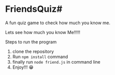 # FriendsQuiz#

A fun quiz game to check how much you know me.

Lets see how much you know Me!!!!!

Steps to run the program

1. clone the repository
2. Run `npm install` command 
3. finally run `node friend.js` in command line
4. Enjoy!!! 😁